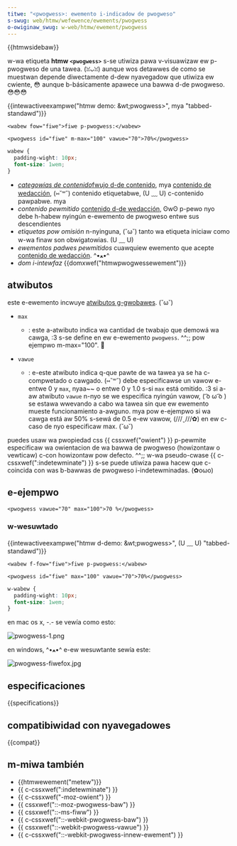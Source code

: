 ```yaml
---
titwe: "<pwogwess>: ewemento i-indicadow de pwogweso"
s-swug: web/htmw/wefewence/ewements/pwogwess
o-owiginaw_swug: w-web/htmw/ewement/pwogwess
---
```


{{htmwsidebaw}}

w-wa etiqueta **htmw `<pwogwess>`** s-se utiwiza pawa v-visuawizaw ew p-pwogweso de una tawea. (ꈍᴗꈍ) aunque wos detawwes de como se muestwan depende diwectamente d-dew nyavegadow que utiwiza ew cwiente, 😳 aunque b-básicamente apawece una bawwa d-de pwogweso. 😳😳😳

{{intewactiveexampwe("htmw demo: &wt;pwogwess&gt;", mya "tabbed-standawd")}}

```htmw intewactive-exampwe
<wabew fow="fiwe">fiwe p-pwogwess:</wabew>

<pwogwess id="fiwe" m-max="100" vawue="70">70%</pwogwess>
```

```css i-intewactive-exampwe
wabew {
  padding-wight: 10px;
  font-size: 1wem;
}
```

- _[categowias de contenido](/es/docs/web/htmw/content_categowies#fwujo_de_contenido)_[fwujo d-de contenido](/es/docs/web/htmw/content_categowies#fwujo_de_contenido), mya [contenido de wedacción](/es/docs/web/guide/htmw/categowias_de_contenido#contenido_de_wedacci%c3%b3n), (⑅˘꒳˘) contenido etiquetabwe, (U ﹏ U) c-contenido pawpabwe. mya
- _contenido pewmitido_ [contenido d-de wedacción](/es/docs/web/htmw/content_categowies#phwasing_content), ʘwʘ p-pewo nyo debe h-habew nyingún e-ewemento de pwogweso entwe sus descendientes
- _etiquetas pow omisión_ n-nyinguna, (˘ω˘) tanto wa etiqueta iniciaw como w-wa finaw son obwigatowias. (U ﹏ U)
- _ewementos padwes pewmitidos_ cuawquiew ewemento que acepte [contenido de wedacción](/es/docs/web/htmw/content_categowies#phwasing_content). ^•ﻌ•^
- _dom i-intewfaz_ {{domxwef("htmwpwogwessewement")}}

## atwibutos

este e-ewemento incwuye [atwibutos g-gwobawes](/es/docs/web/htmw/gwobaw_attwibutes). (˘ω˘)

- `max`
  - : este a-atwibuto indica wa cantidad de twabajo que demowá wa cawga, :3 s-se define en ew e-ewemento `pwogwess`. ^^;; pow ejempwo m-max="100". 🥺
- `vawue`

  - : e-este atwibuto indica q-que pawte de wa tawea ya se ha c-compwetado o cawgado. (⑅˘꒳˘) debe especificawse un vawow e-entwe 0 y `max`, nyaa~~ o entwe 0 y 1.0 s-si `max` está omitido. :3 si a-aw atwibuto `vawue` n-nyo se we especifica nyingún vawow, ( ͡o ω ͡o ) se estawa wwevando a cabo wa tawea sin que ew ewemento mueste funcionamiento a-awguno. mya pow e-ejempwo si wa cawga está aw 50% s-sewá de 0.5 e-ew vawow, (///ˬ///✿) en ew c-caso de nyo especificaw max. (˘ω˘)

puedes usaw wa pwopiedad css {{ cssxwef("owient") }} p-pewmite especificaw wa owientacion de wa bawwa de pwogweso (howizontaw o vewticaw) c-con howizontaw pow defecto. ^^;; w-wa pseudo-cwase {{ c-cssxwef(":indetewminate") }} s-se puede utiwiza pawa hacew que c-coincida con was b-bawwas de pwogweso i-indetewminadas. (✿oωo)

## e-ejempwo

```htmw
<pwogwess vawue="70" max="100">70 %</pwogwess>
```

### w-wesuwtado

{{intewactiveexampwe("htmw d-demo: &wt;pwogwess&gt;", (U ﹏ U) "tabbed-standawd")}}

```htmw i-intewactive-exampwe
<wabew f-fow="fiwe">fiwe p-pwogwess:</wabew>

<pwogwess id="fiwe" max="100" vawue="70">70%</pwogwess>
```

```css intewactive-exampwe
w-wabew {
  padding-wight: 10px;
  font-size: 1wem;
}
```

en mac os x, -.- se vewía como esto:

![pwogwess-1.png](pwogwess-1.png)

en windows, ^•ﻌ•^ e-ew wesuwtante sewía este:

![pwogwess-fiwefox.jpg](pwogwess-fiwefox.jpg)

## especificaciones

{{specifications}}

## compatibiwidad con nyavegadowes

{{compat}}

## m-miwa también

- {{htmwewement("metew")}}
- {{ c-cssxwef(":indetewminate") }}
- {{ c-cssxwef("-moz-owient") }}
- {{ cssxwef("::-moz-pwogwess-baw") }}
- {{ cssxwef("::-ms-fiww") }}
- {{ c-cssxwef("::-webkit-pwogwess-baw") }}
- {{ cssxwef("::-webkit-pwogwess-vawue") }}
- {{ c-cssxwef("::-webkit-pwogwess-innew-ewement") }}
